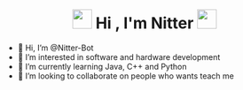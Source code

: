 <!---Header--->
<h1 align="center"><img src="https://github.com/Nitter-Bot/Imagenes/blob/main/Hackerman.gif" width="35"><b> Hi , I'm Nitter </b><img src="https://github.com/Nitter-Bot/Imagenes/blob/main/Hackerman.gif" width="35"></h1>


- 👋 Hi, I’m @Nitter-Bot
- 👀 I’m interested in software and hardware development
- 🌱 I’m currently learning Java, C++  and Python
- 💞️ I’m looking to collaborate on people who wants teach me


<!---
Nitter-Bot/Nitter-Bot is a ✨ special ✨ repository because its `README.md` (this file) appears on your GitHub profile.
You can click the Preview link to take a look at your changes.
--->
